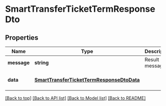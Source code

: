 # SmartTransferTicketTermResponseDto

## Properties

|Name | Type | Description | Notes|
|------------ | ------------- | ------------- | -------------|
|**message** | **string** | Result message | [default to undefined]|
|**data** | [**SmartTransferTicketTermResponseDtoData**](SmartTransferTicketTermResponseDtoData.md) |  | [optional] [default to undefined]|




[[Back to top]](#) [[Back to API list]](../../README.md#documentation-for-api-endpoints) [[Back to Model list]](../../README.md#documentation-for-models) [[Back to README]](../../README.md)
